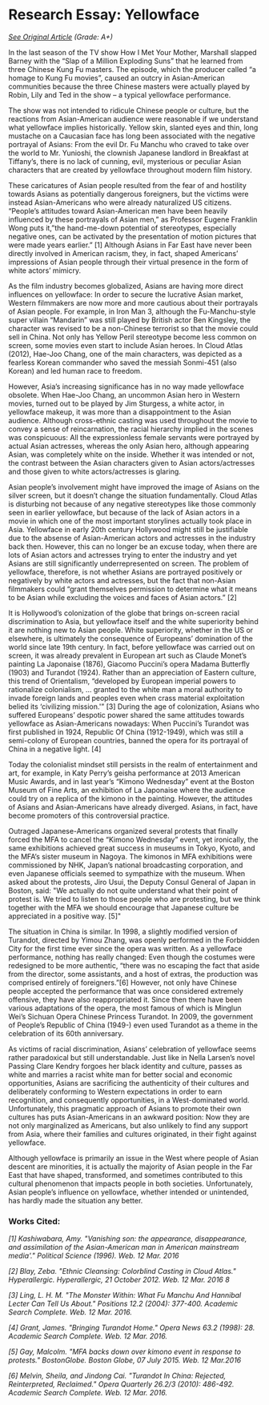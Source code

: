 # Research Essay: Yellowface 

*[See Original Article](https://group5j8blog.wordpress.com/2016/03/31/yellowface/)* *(Grade: A+)*

In the last season of the TV show How I Met Your Mother, Marshall slapped Barney with the “Slap of a Million Exploding Suns” that he learned from three Chinese Kung Fu masters. The episode, which the producer called “a homage to Kung Fu movies”, caused an outcry in Asian-American communities because the three Chinese masters were actually played by Robin, Lily and Ted in the show – a typical yellowface performance. 

The show was not intended to ridicule Chinese people or culture, but the reactions from Asian-American audience were reasonable if we understand what yellowface implies historically. Yellow skin, slanted eyes and thin, long mustache on a Caucasian face has long been associated with the negative portrayal of Asians: From the evil Dr. Fu Manchu who craved to take over the world to Mr. Yunioshi, the clownish Japanese landlord in Breakfast at Tiffany’s, there is no lack of cunning, evil, mysterious or peculiar Asian characters that are created by yellowface throughout modern film history. 

These caricatures of Asian people resulted from the fear of and hostility towards Asians as potentially dangerous foreigners, but the victims were instead Asian-Americans who were already naturalized US citizens. “People’s attitudes toward Asian-American men have been heavily influenced by these portrayals of Asian men,” as Professor Eugene Franklin Wong puts it,”the hand-me-down potential of stereotypes, especially negative ones, can be activated by the presentation of motion pictures that were made years earlier.” [1] Although Asians in Far East have never been directly involved in American racism, they, in fact, shaped Americans’ impressions of Asian people through their virtual presence in the form of white actors’ mimicry.



As the film industry becomes globalized, Asians are having more direct influences on yellowface: In order to secure the lucrative Asian market, Western filmmakers are now more and more cautious about their portrayals of Asian people. For example, in Iron Man 3, although the Fu-Manchu-style super villain “Mandarin” was still played by British actor Ben Kingsley, the character was revised to be a non-Chinese terrorist so that the movie could sell in China. Not only has Yellow Peril stereotype become less common on screen, some movies even start to include Asian heroes. In Cloud Atlas (2012), Hae-Joo Chang, one of the main characters, was depicted as a fearless Korean commander who saved the messiah Sonmi-451 (also Korean) and led human race to freedom.

However, Asia’s increasing significance has in no way made yellowface obsolete. When Hae-Joo Chang, an uncommon Asian hero in Western movies, turned out to be played by Jim Sturgess, a white actor, in yellowface makeup, it was more than a disappointment to the Asian audience. Although cross-ethnic casting was used throughout the movie to convey a sense of reincarnation, the racial hierarchy implied in the scenes was conspicuous: All the expressionless female servants were portrayed by actual Asian actresses, whereas the only Asian hero, although appearing Asian, was completely white on the inside. Whether it was intended or not, the contrast between the Asian characters given to Asian actors/actresses and those given to white actors/actresses is glaring.

Asian people’s involvement might have improved the image of Asians on the silver screen, but it doesn’t change the situation fundamentally. Cloud Atlas is disturbing not because of any negative stereotypes like those commonly seen in earlier yellowface, but because of the lack of Asian actors in a movie in which one of the most important storylines actually took place in Asia. Yellowface in early 20th century Hollywood might still be justifiable due to the absense of Asian-American actors and actresses in the industry back then. However, this can no longer be an excuse today, when there are lots of Asian actors and actresses trying to enter the industry and yet Asians are still significantly underrepresented on screen. The problem of yellowface, therefore, is not whether Asians are portrayed positively or negatively by white actors and actresses, but the fact that non-Asian filmmakers could “grant themselves permission to determine what it means to be Asian while excluding the voices and faces of Asian actors.” [2] 

 
It is Hollywood’s colonization of the globe that brings on-screen racial discrimination to Asia, but yellowface itself and the white superiority behind it are nothing new to Asian people. White superiority, whether in the US or elsewhere, is ultimately the consequence of Europeans’ domination of the world since late 19th century. In fact, before yellowface was carried out on screen, it was already prevalent in European art such as Claude Monet’s painting La Japonaise (1876), Giacomo Puccini’s opera Madama Butterfly (1903) and Turandot (1924). Rather than an appreciation of Eastern culture, this trend of Orientalism, “developed by European imperial powers to rationalize colonialism, … granted to the white man a moral authority to invade foreign lands and peoples even when crass material exploitation belied its ‘civilizing mission.'” [3] During the age of colonization, Asians who suffered Europeans’ despotic power shared the same attitudes towards yellowface as Asian-Americans nowadays: When Puccini’s Turandot was first published in 1924, Republic Of China (1912-1949), which was still a semi-colony of European countries, banned the opera for its portrayal of China in a negative light. [4]

Today the colonialist mindset still persists in the realm of entertainment and art, for example, in Katy Perry’s geisha performance at 2013 American Music Awards, and in last year’s “Kimono Wednesday” event at the Boston Museum of Fine Arts, an exhibition of La Japonaise where the audience could try on a replica of the kimono in the painting. However, the attitudes of Asians and Asian-Americans have already diverged. Asians, in fact, have become promoters of this controversial practice.

Outraged Japanese-Americans organized several protests that finally forced the MFA to cancel the “Kimono Wednesday” event, yet ironically, the same exhibitions achieved great success in museums in Tokyo, Kyoto, and the MFA’s sister museum in Nagoya. The kimonos in MFA exhibitions were commissioned by NHK, Japan’s national broadcasting corporation, and even Japanese officials seemed to sympathize with the museum. When asked about the protests, Jiro Usui, the Deputy Consul General of Japan in Boston, said: "We actually do not quite understand what their point of protest is. We tried to listen to those people who are protesting, but we think together with the MFA we should encourage that Japanese culture be appreciated in a positive way. [5]"

The situation in China is similar. In 1998, a slightly modified version of Turandot, directed by Yimou Zhang, was openly performed in the Forbidden City for the first time ever since the opera was written. As a yellowface performance, nothing has really changed: Even though the costumes were redesigned to be more authentic, “there was no escaping the fact that aside from the director, some assistants, and a host of extras, the production was comprised entirely of foreigners.”[6]  However, not only have Chinese people accepted the performance that was once considered extremely offensive, they have also reappropriated it. Since then there have been various adaptations of the opera, the most famous of which is Minglun Wei’s Sichuan Opera Chinese Princess Turandot. In 2009, the government of People’s Republic of China (1949-) even used Turandot as a theme in the celebration of its 60th anniversary.



As victims of racial discrimination, Asians’ celebration of yellowface seems rather paradoxical but still understandable. Just like in Nella Larsen’s novel Passing Clare Kendry forgoes her black identity and culture, passes as white and marries a racist white man for better social and economic opportunities, Asians are sacrificing the authenticity of their cultures and deliberately conforming to Western expectations in order to earn recognition, and consequently opportunities, in a West-dominated world. Unfortunately, this pragmatic approach of Asians to promote their own cultures has puts Asian-Americans in an awkward position: Now they are not only marginalized as Americans, but also unlikely to find any support from Asia, where their families and cultures originated, in their fight against yellowface.

Although yellowface is primarily an issue in the West where people of Asian descent are minorities, it is actually the majority of Asian people in the Far East that have shaped, transformed, and sometimes contributed to this cultural phenomenon that impacts people in both societies. Unfortunately, Asian people’s influence on yellowface, whether intended or unintended, has hardly made the situation any better.

### Works Cited: 

*[1] Kashiwabara, Amy. "Vanishing son: the appearance, disappearance, and assimilation of the Asian-American man in American mainstream media'." Political Science (1996). Web. 12 Mar. 2016*

*[2] Blay, Zeba. "Ethnic Cleansing: Colorblind Casting in Cloud Atlas." Hyperallergic. Hyperallergic, 21 October 2012. Web. 12 Mar. 2016 8*

*[3] Ling, L. H. M. "The Monster Within: What Fu Manchu And Hannibal Lecter Can Tell Us About." Positions 12.2 (2004): 377-400. Academic Search Complete. Web. 12 Mar. 2016.*

*[4] Grant, James. "Bringing Turandot Home." Opera News 63.2 (1998): 28. Academic Search Complete. Web. 12 Mar. 2016.*

*[5] Gay, Malcolm. "MFA backs down over kimono event in response to protests." BostonGlobe. Boston Globe, 07 July 2015. Web. 12 Mar.2016*

*[6] Melvin, Sheila, and Jindong Cai. "Turandot In China: Rejected, Reinterpreted, Reclaimed." Opera Quarterly 26.2/3 (2010): 486-492. Academic Search Complete. Web. 12 Mar. 2016.*
